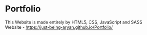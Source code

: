 # Portfolio
This Website is made entirely by HTML5, CSS, JavaScript and SASS
Website - https://just-being-aryan.github.io/Portfolio/
